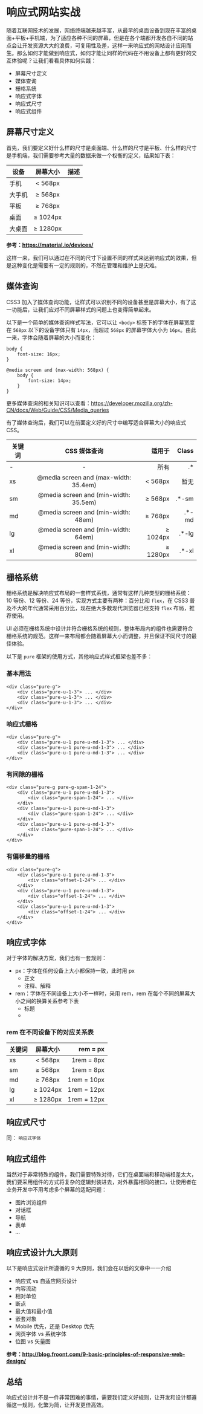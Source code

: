 # 响应式网站实战
随着互联网技术的发展，网络终端越来越丰富，从最早的桌面设备到现在丰富的桌面+平板+手机端，为了适应各种不同的屏幕，但是在各个端都开发各自不同的站点会让开发资源大大的浪费，可复用性及差，这样一来响应式的网站设计应用而生。那么如何才能做到响应式，如何才能让同样的代码在不用设备上都有更好的交互体验呢？让我们看看具体如何实践：

* 屏幕尺寸定义
* 媒体查询
* 栅格系统
* 响应式字体
* 响应式尺寸
* 响应式组件

## 屏幕尺寸定义
首先，我们要定义好什么样的尺寸是桌面端、什么样的尺寸是平板、什么样的尺寸是手机端，我们需要参考大量的数据来做一个权衡的定义，结果如下表：

| 设备 | 屏幕大小 | 描述 |
| - | :-: | -: |
| 手机 | < 568px |  | 
| 大手机 | ≥ 568px |  | 
| 平板 | ≥ 768px |  | 
| 桌面 | ≥ 1024px |  | 
| 大桌面 | ≥ 1280px |  |

**参考：https://material.io/devices/**

这样一来，我们可以通过在不同的尺寸下设置不同的样式来达到响应式的效果，但是这种变化是需要有一定的规则的，不然在管理和维护上是灾难。

## 媒体查询
CSS3 加入了媒体查询功能，让样式可以识别不同的设备甚至是屏幕大小，有了这一功能后，让我们应对不同屏幕样式的问题上也变得简单起来。

以下是一个简单的媒体查询样式写法，它可以让 `<body>` 标签下的字体在屏幕宽度在 `568px` 以下的设备字体只有 `14px`，而超过 `568px` 的屏幕字体大小为 `16px`。由此一来，字体会随着屏幕的大小而变化：

```
body {
    font-size: 16px;
}

@media screen and (max-width: 568px) {
    body {
        font-size: 14px;
    }
}
```

更多媒体查询的相关知识可以查看：https://developer.mozilla.org/zh-CN/docs/Web/Guide/CSS/Media_queries

有了媒体查询后，我们可以在前面定义好的尺寸中编写适合屏幕大小的响应式 CSS。

| 关键词 | CSS 媒体查询 | 适用于 | Class |
| - | :-: | -: | -: |
| - | - | 所有 | .* | 
| xs | @media screen and (max-width: 35.4em) | < 568px | 暂无 | 
| sm | @media screen and (min-width: 35.5em) | ≥ 568px | .*-sm | 
| md | @media screen and (min-width: 48em) | ≥ 768px | .*-md | 
| lg | @media screen and (min-width: 64em) | ≥ 1024px | .*-lg | 
| xl | @media screen and (min-width: 80em) | ≥ 1280px | .*-xl |

## 栅格系统
栅格系统是解决响应式布局的一套样式系统，通常有这样几种类型的栅格系统：10 等份、12 等份、24 等份，实现方式主要有两种：百分比和 `flex`，在 CSS3 普及不大的年代通常采用百分比，现在绝大多数现代浏览器已经支持 `flex` 布局，推荐使用。

UI 必须在栅格系统中设计并符合栅格系统的规则，整体布局内的组件也需要符合栅格系统的规范。这样一来布局都会随着屏幕大小而调整，并且保证不同尺寸的最佳体验。

以下是 `pure` 框架的使用方式，其他响应式样式框架也差不多：

### 基本用法

```
<div class="pure-g">
    <div class="pure-u-1-3"> ... </div>
    <div class="pure-u-1-3"> ... </div>
    <div class="pure-u-1-3"> ... </div>
</div>
```

### 响应式栅格

```
<div class="pure-g">
    <div class="pure-u-1 pure-u-md-1-3"> ... </div>
    <div class="pure-u-1 pure-u-md-1-3"> ... </div>
    <div class="pure-u-1 pure-u-md-1-3"> ... </div>
</div>
```

### 有间隙的栅格

```
<div class="pure-g pure-g-span-1-24">
    <div class="pure-u-1 pure-u-md-1-3">
        <div class="pure-span-1-24"> ... </div>
    </div>
    <div class="pure-u-1 pure-u-md-1-3">
        <div class="pure-span-1-24"> ... </div>
    </div>
    <div class="pure-u-1 pure-u-md-1-3">
        <div class="pure-span-1-24"> ... </div>
    </div>
</div>
```

### 有偏移量的栅格

```
<div class="pure-g">
    <div class="pure-u-1 pure-u-md-1-3">
        <div class="offset-1-24"> ... </div>
    </div>
    <div class="pure-u-1 pure-u-md-1-3">
        <div class="offset-1-24"> ... </div>
    </div>
    <div class="pure-u-1 pure-u-md-1-3">
        <div class="offset-1-24"> ... </div>
    </div>
</div>
```

## 响应式字体
对于字体的解决方案，我们也有一套规则：

* px：字体在任何设备上大小都保持一致，此时用 px
    * 正文
    * 注释、解释
* rem：字体在不同设备上大小不一样时，采用 rem，rem 在每个不同的屏幕大小之间的换算关系参考下表
    * 标题
    * 

### rem 在不同设备下的对应关系表

| 关键词 | 屏幕大小 | rem = px |
| - | :-: | -: |
| xs | < 568px | 1rem = 8px | 
| sm | ≥ 568px | 1rem = 8px | 
| md | ≥ 768px | 1rem = 10px | 
| lg | ≥ 1024px | 1rem = 12px | 
| xl | ≥ 1280px | 1rem = 12px | 

## 响应式尺寸
同： `响应式字体`

## 响应式组件
当然对于非常特殊的组件，我们需要特殊对待，它们在桌面端和移动端相差太大，我们要采用组件的方式将复杂的逻辑封装进去，对外暴露相同的接口，让使用者在业务开发中不用考虑多个屏幕的适配问题：

* 图片浏览组件
* 对话框
* 导航
* 表单
* ...

## 响应式设计九大原则
以下是响应式设计所遵循的 9 大原则，我们会在以后的文章中一一介绍

* 响应式 vs 自适应网页设计
* 内容流动
* 相对单位
* 断点
* 最大值和最小值
* 嵌套对象
* Mobile 优先，还是 Desktop 优先
* 网页字体 vs 系统字体
* 位图 vs 矢量图

**参考：http://blog.froont.com/9-basic-principles-of-responsive-web-design/**

## 总结
响应式设计并不是一件非常困难的事情，需要我们定义好规则，让开发和设计都遵循这一规则，化繁为简，让开发更佳高效。